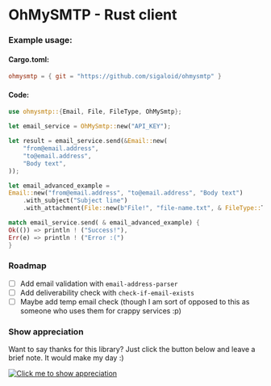 # OhMySMTP - Rust client

### Example usage:

#### Cargo.toml:

```toml
ohmysmtp = { git = "https://github.com/sigaloid/ohmysmtp" }
```

#### Code:

```rust
use ohmysmtp::{Email, File, FileType, OhMySmtp};

let email_service = OhMySmtp::new("API_KEY");

let result = email_service.send(&Email::new(
    "from@email.address",
    "to@email.address",
    "Body text",
));

let email_advanced_example =
Email::new("from@email.address", "to@email.address", "Body text")
	.with_subject("Subject line")
	.with_attachment(File::new(b"File!", "file-name.txt", & FileType::Txt));

match email_service.send( & email_advanced_example) {
Ok(()) => println ! ("Success!"),
Err(e) => println ! ("Error :(")
}
```

### Roadmap

 - [ ] Add email validation with `email-address-parser`
 - [ ] Add deliverability check with `check-if-email-exists`
 - [ ] Maybe add temp email check (though I am sort of opposed to this as someone who uses them for crappy services :p)

### Show appreciation

Want to say thanks for this library? Just click the button below and leave a brief note. It would make my day :)

[![Click me to show appreciation](https://img.shields.io/badge/Say%20Thanks-%F0%9F%A6%80%F0%9F%A6%80%F0%9F%A6%80-1EAEDB.svg)](https://saythanks.io/to/sigaloid)
